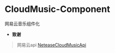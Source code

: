 # CloudMusic-Component
网易云音乐组件化
+ **致谢**
>网易云api      [NeteaseCloudMusicApi](https://binaryify.github.io/NeteaseCloudMusicApi/#/)
